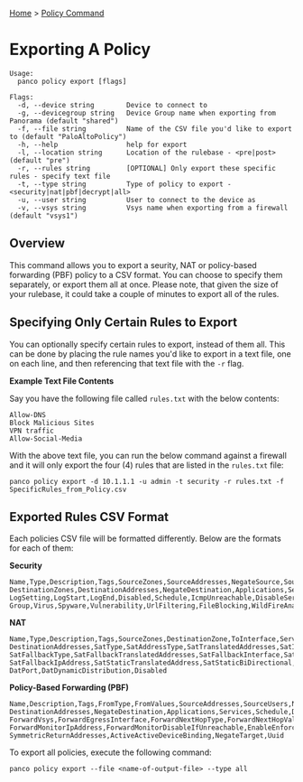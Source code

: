 [Home](https://panco.dev) > [Policy Command](https://panco.dev/policy.html)

# Exporting A Policy

```
Usage:
  panco policy export [flags]

Flags:
  -d, --device string        Device to connect to
  -g, --devicegroup string   Device Group name when exporting from Panorama (default "shared")
  -f, --file string          Name of the CSV file you'd like to export to (default "PaloAltoPolicy")
  -h, --help                 help for export
  -l, --location string      Location of the rulebase - <pre|post> (default "pre")
  -r, --rules string         [OPTIONAL] Only export these specific rules - specify text file
  -t, --type string          Type of policy to export - <security|nat|pbf|decrypt|all>
  -u, --user string          User to connect to the device as
  -v, --vsys string          Vsys name when exporting from a firewall (default "vsys1")
```

## Overview

This command allows you to export a seurity, NAT or policy-based forwarding (PBF) policy to a CSV format. You can choose
to specify them separately, or export them all at once. Please note, that given the size of your rulebase, it could take
a couple of minutes to export all of the rules.

## Specifying Only Certain Rules to Export

You can optionally specify certain rules to export, instead of them all. This can be done by placing the rule names
you'd like to export in a text file, one on each line, and then referencing that text file with the `-r` flag.

**Example Text File Contents**

Say you have the following file called `rules.txt` with the below contents:

```
Allow-DNS
Block Malicious Sites
VPN traffic
Allow-Social-Media
```

With the above text file, you can run the below command against a firewall and it will only export the four (4) rules that are listed in the `rules.txt`
file:

`panco policy export -d 10.1.1.1 -u admin -t security -r rules.txt -f SpecificRules_from_Policy.csv`

## Exported Rules CSV Format

Each policies CSV file will be formatted differently. Below are the formats for each of them:

**Security**

```
Name,Type,Description,Tags,SourceZones,SourceAddresses,NegateSource,SourceUsers,HipProfiles,
DestinationZones,DestinationAddresses,NegateDestination,Applications,Services,Categories,Action,
LogSetting,LogStart,LogEnd,Disabled,Schedule,IcmpUnreachable,DisableServerResponseInspection,
Group,Virus,Spyware,Vulnerability,UrlFiltering,FileBlocking,WildFireAnalysis,DataFiltering
```

**NAT**

```
Name,Type,Description,Tags,SourceZones,DestinationZone,ToInterface,Service,SourceAddresses,
DestinationAddresses,SatType,SatAddressType,SatTranslatedAddresses,SatInterface,SatIpAddress,
SatFallbackType,SatFallbackTranslatedAddresses,SatFallbackInterface,SatFallbackIpType,
SatFallbackIpAddress,SatStaticTranslatedAddress,SatStaticBiDirectional,DatType,DatAddress,
DatPort,DatDynamicDistribution,Disabled
```

**Policy-Based Forwarding (PBF)**

```
Name,Description,Tags,FromType,FromValues,SourceAddresses,SourceUsers,NegateSource,
DestinationAddresses,NegateDestination,Applications,Services,Schedule,Disabled,Action,
ForwardVsys,ForwardEgressInterface,ForwardNextHopType,ForwardNextHopValue,ForwardMonitorProfile,
ForwardMonitorIpAddress,ForwardMonitorDisableIfUnreachable,EnableEnforceSymmetricReturn,
SymmetricReturnAddresses,ActiveActiveDeviceBinding,NegateTarget,Uuid
```

To export all policies, execute the following command:

```
panco policy export --file <name-of-output-file> --type all
```
